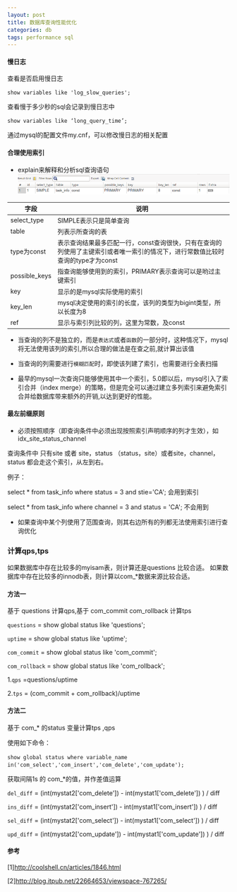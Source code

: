 ```yaml
---
layout: post
title: 数据库查询性能优化
categories: db
tags: performance sql
---
```


#### 慢日志

查看是否启用慢日志

    show variables like 'log_slow_queries';

查看慢于多少秒的sql会记录到慢日志中

    show variables like ‘long_query_time’;

通过mysql的配置文件my.cnf，可以修改慢日志的相关配置

#### 合理使用索引

*   explain来解释和分析sql查询语句
![explain](/images/database/explain.png)

|字段|说明|
|-|-|
|select_type|SIMPLE表示只是简单查询|
|table|列表示所查询的表|
|type为const|表示查询结果最多匹配一行，const查询很快，只有在查询的列使用了主键索引或者唯一索引的情况下，进行常数值比较时查询的type才为const|
|possible_keys|指查询能够使用到的索引，PRIMARY表示查询可以是哟过主键索引|
|key|显示的是mysql实际使用的索引|
|key_len|mysql决定使用的索引的长度，该列的类型为bigint类型，所以长度为8|
|ref|显示与索引列比较的列，这里为常数，及const|

*   当查询的列不是独立的，而是`表达式`或者`函数`的一部分时，这种情况下，mysql将无法使用该列的索引,所以合理的做法是在查之前,就计算出该值

*   当查询的列需要进行`模糊匹配`时，即使该列建了索引，也需要进行全表扫描

*   最早的mysql一次查询只能够使用其中一个索引，5.0即以后，mysql引入了索引合并（index merge）的策略，但是完全可以通过建立多列索引来避免索引合并给数据库带来额外的开销,以达到更好的性能。

#### 最左前缀原则

*   必须按照顺序（即查询条件中必须出现按照索引声明顺序的列才生效），如idx_site_status_channel

查询条件中 只有site 或者  site，status （status，site）或者site，channel，status 都会走这个索引，从左到右。

例子：

select * from task_info where status = 3 and stie='CA'; 会用到索引

select * from task_info where channel = 3 and status = 'CA'; 不会用到

*   如果查询中某个列使用了范围查询，则其右边所有的列都无法使用索引进行查询优化

    
### 计算qps,tps
 
如果数据库中存在比较多的myisam表，则计算还是questions 比较合适。
如果数据库中存在比较多的innodb表，则计算以com_*数据来源比较合适。
 
#### 方法一
 
基于 questions  计算qps,基于  com_commit  com_rollback 计算tps
 
`questions` = show global status like 'questions';
 
`uptime` = show global status like 'uptime';
 
`com_commit` = show global status like 'com_commit';
 
`com_rollback` = show global status like 'com_rollback';

1.`qps` =questions/uptime 
 
2.`tps` = (com_commit + com_rollback)/uptime
 
 
#### 方法二
 
基于 com_* 的status 变量计算tps ,qps

使用如下命令：
 
`show global status where variable_name in('com_select','com_insert','com_delete','com_update');`
 
获取间隔1s 的 com_*的值，并作差值运算
 
`del_diff` = (int(mystat2['com_delete'])   - int(mystat1['com_delete']) ) / diff
 
`ins_diff` = (int(mystat2['com_insert'])    - int(mystat1['com_insert']) ) / diff
 
`sel_diff` = (int(mystat2['com_select'])    - int(mystat1['com_select']) ) / diff
 
`upd_diff` = (int(mystat2['com_update'])   - int(mystat1['com_update']) ) / diff
 
#### 参考    

[1]<http://coolshell.cn/articles/1846.html>

[2]<http://blog.itpub.net/22664653/viewspace-767265/>
